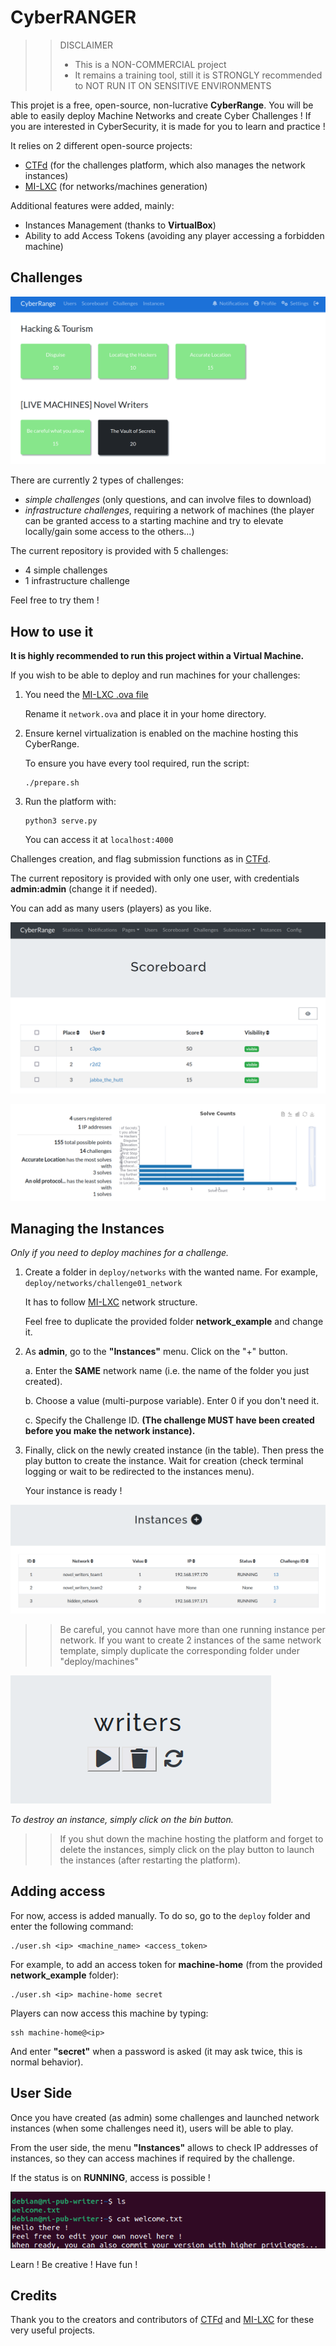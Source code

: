 # CyberRANGER

>> DISCLAIMER
>> - This is a NON-COMMERCIAL project
>> - It remains a training tool, still it is STRONGLY recommended to NOT RUN IT ON SENSITIVE ENVIRONMENTS

This projet is a free, open-source, non-lucrative **CyberRange**.
You will be able to easily deploy Machine Networks and create Cyber Challenges !
If you are interested in CyberSecurity, it is made for you to learn and practice !

It relies on 2 different open-source projects:
*  [CTFd](https://github.com/CTFd/CTFd/) (for the challenges platform, which also manages the network instances)
*  [MI-LXC](https://github.com/flesueur/mi-lxc/) (for networks/machines generation)


Additional features were added, mainly:
* Instances Management (thanks to **VirtualBox**)
* Ability to add Access Tokens (avoiding any player accessing a forbidden machine)


## Challenges

![Challenges](images/challenges.png)

There are currently 2 types of challenges:
* *simple challenges* (only questions, and can involve files to download)
* *infrastructure challenges*, requiring a network of machines (the player can be granted access to a starting machine and try to elevate locally/gain some access to the others...)


The current repository is provided with 5 challenges:

* 4 simple challenges
* 1 infrastructure challenge


Feel free to try them !

## How to use it

**It is highly recommended to run this project within a Virtual Machine.**

If you wish to be able to deploy and run machines for your challenges:

1. You need the [MI-LXC .ova file](https://flesueur.irisa.fr/mi-lxc/images/milxc-debian-amd64-1.4.2.ova)
    
    Rename it `network.ova` and place it in your home directory.

2.  Ensure kernel virtualization is enabled on the machine hosting this CyberRange.

    To ensure you have every tool required, run the script:
    ```
    ./prepare.sh
    ```

3. Run the platform with:

    ```
    python3 serve.py
    ```
    
    You can access it at `localhost:4000`
    

Challenges creation, and flag submission functions as in [CTFd](https://github.com/CTFd/CTFd/).

The current repository is provided with only one user, with credentials **admin:admin**
(change it if needed).

You can add as many users (players) as you like.

![Scoreboard](images/scoreboard.png)

![Stats](images/stats.png)


## Managing the Instances

*Only if you need to deploy machines for a challenge.*

1. Create a folder in `deploy/networks` with the wanted name. For example, `deploy/networks/challenge01_network`

    It has to follow [MI-LXC](https://github.com/flesueur/mi-lxc/) network structure.
    
    Feel free to duplicate the provided folder **network_example** and change it.
    
    
2. As **admin**, go to the **"Instances"** menu. Click on the "+" button.
    
    a. Enter the **SAME** network name (i.e. the name of the folder you just created).

    b. Choose a value (multi-purpose variable). Enter 0 if you don't need it.
    
    c. Specify the Challenge ID. **(The challenge MUST have been created before you make the network instance).**

3. Finally, click on the newly created instance (in the table). Then press the play button to create the instance. Wait for creation (check terminal logging or wait to be redirected to the instances menu).

    Your instance is ready !


![Instances](images/instances.png)    


>> Be careful, you cannot have more than one running instance per network. If you want to create 2 instances of the same network template, simply duplicate the corresponding folder under "deploy/machines"

![Manage](images/manage.png)

*To destroy an instance, simply click on the bin button.*

>> If you shut down the machine hosting the platform and forget to delete the instances, simply click on the play button to launch the instances (after restarting the platform).

## Adding access

For now, access is added manually. To do so, go to the `deploy` folder and enter the following command:

```
./user.sh <ip> <machine_name> <access_token>

```

For example, to add an access token for **machine-home** (from the provided **network_example** folder):
```
./user.sh <ip> machine-home secret
```



Players can now access this machine by typing:

```
ssh machine-home@<ip>
```

And enter **"secret"** when a password is asked (it may ask twice, this is normal behavior).


## User Side

Once you have created (as admin) some challenges and launched network instances (when some challenges need it), users will be able to play.

From the user side, the menu **"Instances"** allows to check IP addresses of instances, so they can access machines if required by the challenge.

If the status is on **RUNNING**, access is possible !

![Play](images/play.png)

Learn ! Be creative ! Have fun !


## Credits

Thank you to the creators and contributors of [CTFd](https://github.com/CTFd/CTFd/) and [MI-LXC](https://github.com/flesueur/mi-lxc/) for these very useful projects.

